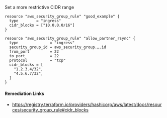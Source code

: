 
Set a more restrictive CIDR range

```hcl
resource "aws_security_group_rule" "good_example" {
  type        = "ingress"
  cidr_blocks = ["10.0.0.0/16"]
}
```
```hcl
resource "aws_security_group_rule" "allow_partner_rsync" {
  type              = "ingress"
  security_group_id = aws_security_group.….id
  from_port         = 22
  to_port           = 22
  protocol          = "tcp"
  cidr_blocks = [
    "1.2.3.4/32",
    "4.5.6.7/32",
  ]
}
```

#### Remediation Links
 - https://registry.terraform.io/providers/hashicorp/aws/latest/docs/resources/security_group_rule#cidr_blocks

